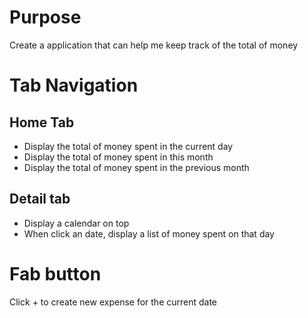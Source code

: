 # Purpose

Create a application that can help me keep track of the total of money


# Tab Navigation

## Home Tab
- Display the total of money spent in the current day
- Display the total of money spent in this month
- Display the total of money spent in the previous month

## Detail tab
- Display a calendar on top
- When click an date, display a list of money spent on that day

# Fab button

Click + to create new expense for the current date